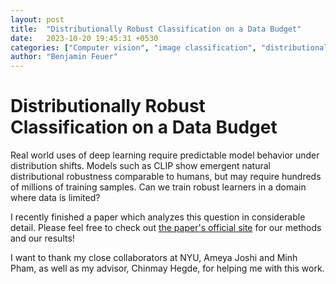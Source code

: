 ```yaml
---
layout: post
title:  "Distributionally Robust Classification on a Data Budget"
date:   2023-10-20 19:45:31 +0530
categories: ["Computer vision", "image classification", "distributional robustness", "vision-language models"]
author: "Benjamin Feuer"
---
```

# Distributionally Robust Classification on a Data Budget

Real world uses of deep learning require predictable model behavior under distribution shifts. Models such as CLIP show emergent natural distributional robustness comparable to humans, but may require hundreds of millions of training samples. Can we train robust learners in a domain where data is limited? 

I recently finished a paper which analyzes this question in considerable detail. Please feel free to check out [the paper's official site](https://nyu-dice-lab.github.io/DRC/) for our methods and our results!

I want to thank my close collaborators at NYU, Ameya Joshi and Minh Pham, as well as my advisor, Chinmay Hegde, for helping me with this work.

